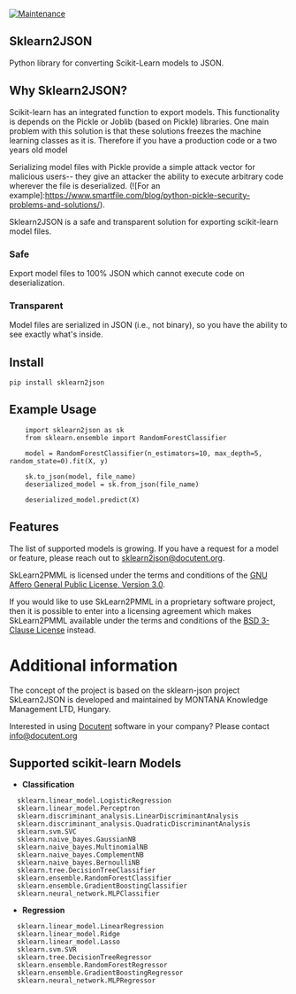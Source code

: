 [![Maintenance](https://img.shields.io/badge/Maintained%3F-yes-green.svg)](https://GitHub.com/Naereen/StrapDown.js/graphs/commit-activity)

## Sklearn2JSON

Python library for converting Scikit-Learn models to JSON.

## Why Sklearn2JSON?

Scikit-learn has an integrated function to export models. This functionality is depends on the Pickle or Joblib (based
on Pickle) libraries. One main problem with this solution is that these solutions freezes the machine learning classes as it is. 
Therefore if you have a production code or a two years old model 

Serializing model files with Pickle provide a simple attack vector for malicious users-- they give an attacker the
ability to execute arbitrary code wherever the file is
deserialized. (![For an example]:https://www.smartfile.com/blog/python-pickle-security-problems-and-solutions/).

Sklearn2JSON is a safe and transparent solution for exporting scikit-learn model files.

### Safe

Export model files to 100% JSON which cannot execute code on deserialization.

### Transparent

Model files are serialized in JSON (i.e., not binary), so you have the ability to see exactly what's inside.

## Install

```
pip install sklearn2json
```
## Example Usage

```
    import sklearn2json as sk 
    from sklearn.ensemble import RandomForestClassifier

    model = RandomForestClassifier(n_estimators=10, max_depth=5, random_state=0).fit(X, y)

    sk.to_json(model, file_name)
    deserialized_model = sk.from_json(file_name)

    deserialized_model.predict(X)
```

## Features

The list of supported models is growing. If you have a request for a model or feature, please reach out to
sklearn2json@docutent.org.

SkLearn2PMML is licensed under the terms and conditions of
the [GNU Affero General Public License, Version 3.0](https://www.gnu.org/licenses/agpl-3.0.html).

If you would like to use SkLearn2PMML in a proprietary software project, then it is possible to enter into a licensing
agreement which makes SkLearn2PMML available under the terms and conditions of
the [BSD 3-Clause License](https://opensource.org/licenses/BSD-3-Clause) instead.

# Additional information #

The concept of the project is based on the sklearn-json project SkLearn2JSON is developed and maintained by MONTANA
Knowledge Management LTD, Hungary.

Interested in using [Docutent](https://github.com/docutent) software in your company? Please
contact [info@docutent.org](mailto:info@docutent.org)

## Supported scikit-learn Models

* **Classification**

```
  sklearn.linear_model.LogisticRegression
  sklearn.linear_model.Perceptron
  sklearn.discriminant_analysis.LinearDiscriminantAnalysis
  sklearn.discriminant_analysis.QuadraticDiscriminantAnalysis
  sklearn.svm.SVC
  sklearn.naive_bayes.GaussianNB
  sklearn.naive_bayes.MultinomialNB
  sklearn.naive_bayes.ComplementNB
  sklearn.naive_bayes.BernoulliNB
  sklearn.tree.DecisionTreeClassifier
  sklearn.ensemble.RandomForestClassifier
  sklearn.ensemble.GradientBoostingClassifier
  sklearn.neural_network.MLPClassifier
```

* **Regression**

```
  sklearn.linear_model.LinearRegression
  sklearn.linear_model.Ridge
  sklearn.linear_model.Lasso
  sklearn.svm.SVR
  sklearn.tree.DecisionTreeRegressor
  sklearn.ensemble.RandomForestRegressor
  sklearn.ensemble.GradientBoostingRegressor
  sklearn.neural_network.MLPRegressor
```